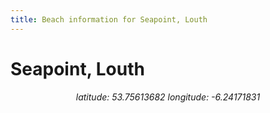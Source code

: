 ```yaml
---
title: Beach information for Seapoint, Louth
---
```

# Seapoint, Louth 

<div align="center"><i>latitude: 53.75613682 longitude: -6.24171831</i></div>